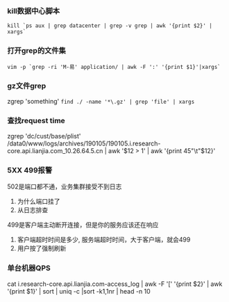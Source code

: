 ### kill数据中心脚本
```
kill `ps aux | grep datacenter | grep -v grep | awk '{print $2}' | xargs`
```

### 打开grep的文件集
```
vim -p `grep -ri 'M-易' application/ | awk -F ':' '{print $1}'|xargs`
```

### gz文件grep
zgrep 'something' `find ./ -name '*\.gz' | grep 'file' | xargs`


### 查找request time
zgrep 'dc/cust/base/plist' /data0/www/logs/archives/190105/190105.i.research-core.api.lianjia.com_10.26.64.5.cn | awk '$12 > 1' | awk '{print $4$5"\t"$12}'

### 5XX 499报警
502是端口都不通，业务集群接受不到日志

1. 为什么端口挂了
2. 从日志排查

499是客户端主动断开连接，但是你的服务应该还在响应

1. 客户端超时时间是多少, 服务端超时时间，大于客户端，就会499
2. 用户按了强制刷新

### 单台机器QPS
cat i.research-core.api.lianjia.com-access_log | awk -F '[' '{print $2}' | awk '{print $1}' | sort | uniq -c |sort -k1,1nr | head -n 10
